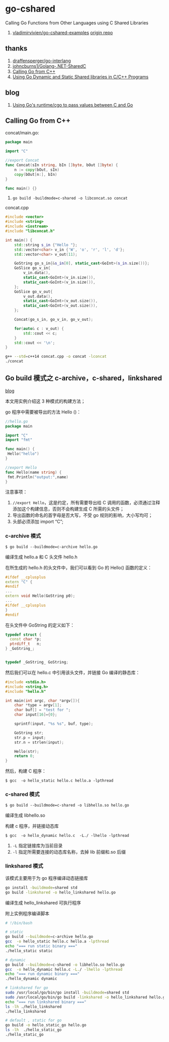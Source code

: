# go-cshared

Calling Go Functions from Other Languages using C Shared Libraries

1. [vladimirvivien/go-cshared-examples](./vladimirvivien/) [origin repo](https://github.com/vladimirvivien/go-cshared-examples)

## thanks

1. [draffensperger/go-interlang](https://github.com/draffensperger/go-interlang)
2. [johncburns1/Golang-.NET-SharedC](https://github.com/johncburns1/Golang-.NET-SharedC)
3. [Calling Go from C++](https://darkcoding.net/software/building-shared-libraries-in-go-part-2/)
4. [Using Go Dynamic and Static Shared libraries in C/C++ Programs](https://xuri.me/2022/04/15/go-shared-libraries.html)

## blog

1. [Using Go's runtime/cgo to pass values between C and Go](blog/runtime-cgo.md)

## Calling Go from C++

concat/main.go:

```go
package main

import "C"

//export Concat
func Concat(sIn string, bIn []byte, bOut []byte) {
    n := copy(bOut, sIn)
    copy(bOut[n:], bIn)
}

func main() {}
```

1. `go build -buildmode=c-shared -o libconcat.so concat`

concat.cpp

```cpp
#include <vector>
#include <string>
#include <iostream>
#include "libconcat.h"

int main() {
    std::string s_in {"Hello "};
    std::vector<char> v_in {'W', 'o', 'r', 'l', 'd'};
    std::vector<char> v_out(11);

    GoString go_s_in{&s_in[0], static_cast<GoInt>(s_in.size())};
    GoSlice go_v_in{
        v_in.data(),
        static_cast<GoInt>(v_in.size()),
        static_cast<GoInt>(v_in.size()),
    };
    GoSlice go_v_out{
        v_out.data(),
        static_cast<GoInt>(v_out.size()),
        static_cast<GoInt>(v_out.size()),
    };

    Concat(go_s_in, go_v_in, go_v_out);

    for(auto& c : v_out) {
        std::cout << c;
    }
    std::cout << '\n';
}
```

```sh
g++ --std=c++14 concat.cpp -o concat -lconcat
./concat
```

## Go build 模式之 c-archive，c-shared，linkshared

[blog](https://davidchan0519.github.io/2019/04/05/go-buildmode-c/)

本文用实例介绍这 3 种模式的构建方法；

go 程序中需要被导出的方法 Hello ()：

```go
//hello.go
package main

import "C"
import "fmt"

func main() {
 Hello("hello")
}

//export Hello
func Hello(name string) {
 fmt.Println("output:",name)
}
```

注意事项：

1. `//export Hello`，这是约定，所有需要导出给 C 调用的函数，必须通过注释添加这个构建信息，否则不会构建生成 C 所需的头文件；
2. 导出函数的命名的首字母是否大写，不受 go 规则的影响，大小写均可；
3. 头部必须添加 import “C”;

### c-archive 模式

`$ go build --buildmode=c-archive hello.go`

编译生成 hello.a 和 C 头文件 hello.h

在所生成的 hello.h 的头文件中，我们可以看到 Go 的 Hello() 函数的定义：

```cpp
#ifdef __cplusplus
extern "C" {
#endif
...
extern void Hello(GoString p0);
...
#ifdef __cplusplus
}
#endif
```

在头文件中 GoString 的定义如下：

```cpp
typedef struct {
  const char *p;
  ptrdiff_t   n;
} _GoString_;


typedef _GoString_ GoString;
```

然后我们可以在 hello.c 中引用该头文件，并链接 Go 编译的静态库：

```c
#include <stdio.h>
#include <string.h>
#include "hello.h"

int main(int argc, char *argv[]){
    char *type = argv[1];
    char buf[] = "test for ";
    char input[16]={0};

    sprintf(input, "%s %s", buf, type);

    GoString str;
    str.p = input;
    str.n = strlen(input);

    Hello(str);
    return 0;
}
```

然后，构建 C 程序：

`$ gcc  -o hello_static hello.c hello.a -lpthread`

### c-shared 模式

`$ go build --buildmode=c-shared -o libhello.so hello.go`

编译生成 libhello.so

构建 c 程序，并链接动态库

`$ gcc  -o hello_dynamic hello.c  -L./ -lhello -lpthread`

1. `-L` 指定链接库为当前目录
1. `-l` 指定所需要连接的动态库名称，去掉 lib 前缀和.so 后缀

### linkshared 模式

该模式主要用于为 go 程序编译动态链接库

```sh
go install -buildmode=shared std
go build -linkshared -o hello_linkshared hello.go
```

编译生成 hello_linkshared 可执行程序

附上实例程序编译脚本

```sh
# !/bin/bash

# static
go build --buildmode=c-archive hello.go
gcc  -o hello_static hello.c hello.a -lpthread
echo "=== run static binary ==="
./hello_static static

# dynamic
go build --buildmode=c-shared -o libhello.so hello.go
gcc  -o hello_dynamic hello.c -L./ -lhello -lpthread
echo "=== run dynamic binary ==="
./hello_dynamic dynamic

# linkshared for go
sudo /usr/local/go/bin/go install -buildmode=shared std
sudo /usr/local/go/bin/go build -linkshared -o hello_linkshared hello.go
echo "=== run linkshared binary ==="
ls -lh ./hello_linkshared
./hello_linkshared

# default , static for go
go build -o hello_static_go hello.go
ls -lh  ./hello_static_go
./hello_static_go
```
